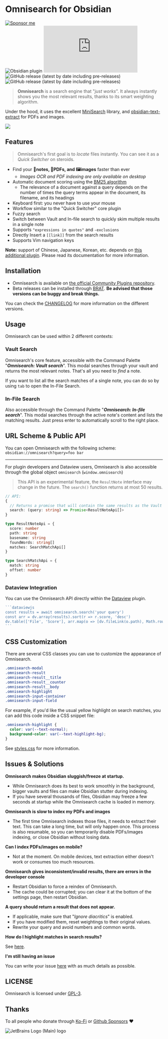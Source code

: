 # Omnisearch for Obsidian

[![Sponsor me](https://img.shields.io/badge/%E2%9D%A4%20Like%20this%20plugin%3F-Sponsor%20me!-ff69b4)](https://github.com/sponsors/scambier)  
![Obsidian plugin](https://img.shields.io/endpoint?url=https%3A%2F%2Fscambier.xyz%2Fobsidian-endpoints%2Fomnisearch.json)
![GitHub release (latest by date and asset)](https://img.shields.io/github/downloads/scambier/obsidian-omnisearch/latest/main.js)  
![GitHub release (latest by date including pre-releases)](https://img.shields.io/github/v/release/scambier/obsidian-omnisearch)
![GitHub release (latest by date including pre-releases)](https://img.shields.io/github/v/release/scambier/obsidian-omnisearch?include_prereleases&label=BRAT%20beta)

> **Omnisearch** is a search engine that "_just works_". It always instantly shows you the most relevant results, thanks
> to its smart weighting algorithm.

Under the hood, it uses the excellent [MiniSearch](https://github.com/lucaong/minisearch) library,
and [obsidian-text-extract](https://github.com/scambier/obsidian-text-extract) for PDFs and images.

![](https://raw.githubusercontent.com/scambier/obsidian-omnisearch/master/images/omnisearch.gif)

## Features

> Omnisearch's first goal is to _locate_ files instantly. You can see it as a _Quick Switcher_ on steroids.

- Find your **📝notes, 📄PDFs, and 🖼images** faster than ever
  - _Images OCR and PDF indexing are only available on desktop_
- Automatic document scoring using
  the [BM25 algorithm](https://github.com/lucaong/minisearch/issues/129#issuecomment-1046257399)
  - The relevance of a document against a query depends on the number of times the query terms appear in the document,
    its filename, and its headings
- Keyboard first: you never have to use your mouse
- Workflow similar to the "Quick Switcher" core plugin
- Fuzzy search
- Switch between Vault and In-file search to quickly skim multiple results in a single note
- Supports `"expressions in quotes"` and `-exclusions`
- Directly Insert a `[[link]]` from the search results
- Supports Vim navigation keys

**Note:** support of Chinese, Japanese, Korean, etc. depends
on [this additional plugin](https://github.com/aidenlx/cm-chs-patch). Please read its documentation for more
information.

## Installation

- Omnisearch is available on [the official Community Plugins repository](https://obsidian.md/plugins?search=Omnisearch).
- Beta releases can be installed through [BRAT](https://github.com/TfTHacker/obsidian42-brat). **Be advised that those
  versions can be buggy and break things.**

You can check the [CHANGELOG](./CHANGELOG.md) for more information on the different versions.

## Usage

Omnisearch can be used within 2 different contexts:

### Vault Search

Omnisearch's core feature, accessible with the Command Palette "**_Omnisearch: Vault search_**". This modal searches
through your vault and returns the most relevant notes. That's all you need to _find_ a note.

If you want to list all the search matches of a single note, you can do so by using `tab` to open the In-File Search.

### In-File Search

Also accessible through the Command Palette "**_Omnisearch: In-file search_**". This modal searches through the active
note's content and lists the matching results. Just press enter to automatically scroll to the right place.

## URL Scheme & Public API

You can open Omnisearch with the following scheme: `obsidian://omnisearch?query=foo bar`

----

For plugin developers and Dataview users, Omnisearch is also accessible through the global
object `omnisearch` (`window.omnisearch`)

> This API is an experimental feature, the `ResultNote` interface may change in the future. The `search()` function
> returns at most 50 results.

```ts
// API:
{
  // Returns a promise that will contain the same results as the Vault modal
  search: (query: string) => Promise<ResultNoteApi[]>
}

type ResultNoteApi = {
  score: number
  path: string
  basename: string
  foundWords: string[]
  matches: SearchMatchApi[]
}

type SearchMatchApi = {
  match: string
  offset: number
}
```

### Dataview Integration

You can use the Omnisearch API directly within the [Dataview](https://blacksmithgu.github.io/obsidian-dataview/) plugin.

~~~js
```dataviewjs
const results = await omnisearch.search('your query')
const arr = dv.array(results).sort(r => r.score, 'desc')
dv.table(['File', 'Score'], arr.map(o => [dv.fileLink(o.path), Math.round(o.score)]))
```
~~~

## CSS Customization

There are several CSS classes you can use to customize the appearance of Omnisearch.

```css
.omnisearch-modal
.omnisearch-result
.omnisearch-result__title
.omnisearch-result__counter
.omnisearch-result__body
.omnisearch-highlight
.omnisearch-input-container
.omnisearch-input-field
```

For example, if you'd like the usual yellow highlight on search matches, you can add this code inside a CSS snippet
file:

```css
.omnisearch-highlight {
  color: var(--text-normal);
  background-color: var(--text-highlight-bg);
}
```

See [styles.css](./assets/styles.css) for more information.

## Issues & Solutions

**Omnisearch makes Obsidian sluggish/freeze at startup.**

- While Omnisearch does its best to work smoothly in the background, bigger vaults and files can make Obsidian stutter
  during indexing.
- If you have several thousands of files, Obsidian may freeze a few seconds at startup while the Omnisearch cache is
  loaded in memory.

**Omnisearch is slow to index my PDFs and images**

- The first time Omnisearch indexes those files, it needs to extract their text. This can take a long time, but
  will only happen once. This process is also resumable, so you can temporarily disable PDFs/images indexing, or close
  Obsidian without losing data.

**Can I index PDFs/images on mobile?**

- Not at the moment. On mobile devices, text extraction either doesn't work or consumes too much resources.

**Omnisearch gives inconsistent/invalid results, there are errors in the developer console**

- Restart Obsidian to force a reindex of Omnisearch.
- The cache could be corrupted; you can clear it at the bottom of the settings page, then restart Obsidian.

**A query should return a result that does not appear.**

- If applicable, make sure that "*Ignore diacritics*" is enabled.
- If you have modified them, reset weightings to their original values.
- Rewrite your query and avoid numbers and common words.

**How do I highlight matches in search results?**

See [here](https://github.com/scambier/obsidian-omnisearch#css-customization).

**I'm still having an issue**

You can write your issue [here](https://github.com/scambier/obsidian-omnisearch/issues) with as much details as
possible.

## LICENSE

Omnisearch is licensed under [GPL-3](https://tldrlegal.com/license/gnu-general-public-license-v3-(gpl-3)).

## Thanks

To all people who donate through [Ko-Fi](https://ko-fi.com/scambier)
or [Github Sponsors](https://github.com/sponsors/scambier) ❤

![JetBrains Logo (Main) logo](https://resources.jetbrains.com/storage/products/company/brand/logos/jb_beam.svg)
